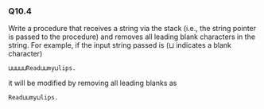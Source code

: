 
### Q10.4

Write a procedure that receives a string via the stack (i.e., the string pointer is passed to the procedure) and removes all leading blank characters in the string. For example, if the input string passed is (⊔ indicates a blank character)
```
⊔⊔⊔⊔⊔Read⊔⊔my⊔lips.
```
it will be modified by removing all leading blanks as
```
Read⊔⊔my⊔lips.
```